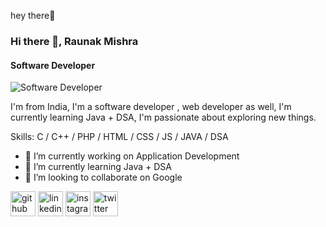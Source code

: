 hey there👋
### Hi there 👋, Raunak Mishra
#### Software Developer
![Software Developer](https://pbs.twimg.com/profile_banners/1501404952539058176/1655355222/600x200)

I'm from India, I'm a software developer , web developer as well, I'm currently learning Java + DSA,  I'm passionate about exploring new  things.

Skills: C / C++ / PHP / HTML / CSS / JS / JAVA / DSA

- 🔭 I’m currently working on Application Development 
- 🌱 I’m currently learning Java + DSA 
- 👯 I’m looking to collaborate on Google 


[<img src='https://cdn.jsdelivr.net/npm/simple-icons@3.0.1/icons/github.svg' alt='github' height='40'>](https://github.com/Raunakmishra-06)  [<img src='https://cdn.jsdelivr.net/npm/simple-icons@3.0.1/icons/linkedin.svg' alt='linkedin' height='40'>](https://www.linkedin.com/in/raunak-mishra-1b128622a/)  [<img src='https://cdn.jsdelivr.net/npm/simple-icons@3.0.1/icons/instagram.svg' alt='instagram' height='40'>](https://www.instagram.com/raunak_ri1eg304/)  [<img src='https://cdn.jsdelivr.net/npm/simple-icons@3.0.1/icons/twitter.svg' alt='twitter' height='40'>](https://twitter.com/Raunak_ri1eg304)  

